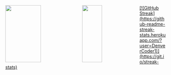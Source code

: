 
  <a href="https://github.com/thaistrindad">
  <img height="180em" width='47%' align="left" src="https://github-readme-stats.vercel.app/api?username=thaistrindad&show_icons=true&theme=radical"/>
  <img height="180em" width='35%' align="left" src="https://github-readme-stats.vercel.app/api/top-langs/?username=thaistrindad&show_icons=true&theme=radical"/>
  [![GitHub Streak](https://github-readme-streak-stats.herokuapp.com/?user=DenverCoder1)](https://git.io/streak-stats)
 
